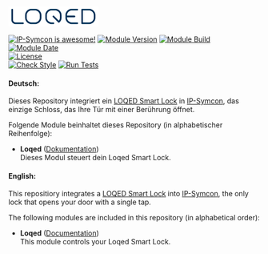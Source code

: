 [![Image](imgs/logo_bg_white.png)](https://loqed.com)

[![IP-Symcon is awesome!](https://img.shields.io/badge/IP--Symcon-6.0-blue.svg)](https://www.symcon.de)
[![Module Version](https://img.shields.io/badge/Module_Version-1.0-blue.svg)]()
[![Module Build](https://img.shields.io/badge/Module_Build-8-blue.svg)]()
[![Module Date](https://img.shields.io/badge/Module_Date-20220303-blue.svg)]()  
[![License](https://img.shields.io/badge/License-CC%20BY--NC--SA%204.0-green.svg)](https://creativecommons.org/licenses/by-nc-sa/4.0/)  
[![Check Style](https://github.com/ubittner/SymconLoqed/workflows/Check%20Style/badge.svg)](https://github.com/ubittner/SymconLoqed/actions)
[![Run Tests](https://github.com/ubittner/SymconLoqed/workflows/Run%20Tests/badge.svg)](https://github.com/ubittner/SymconLoqed/actions)

#### Deutsch:

Dieses Repository integriert ein [LOQED Smart Lock](https://loqed.com) in [IP-Symcon](https://www.symcon.de), das einzige Schloss, das Ihre Tür mit einer Berührung öffnet.

Folgende Module beinhaltet dieses Repository (in alphabetischer Reihenfolge):

- __Loqed__ ([Dokumentation](./docs/Loqed/de/README.md))  
  Dieses Modul steuert dein Loqed Smart Lock.

  
#### English:

This repositiory integrates a [LOQED Smart Lock](https://loqed.com) into [IP-Symcon](https://www.symcon.de), the only lock that opens your door with a single tap.

The following modules are included in this repository (in alphabetical order):

- __Loqed__ ([Documentation](./docs/Loqed/en/README.md))  
  This module controls your Loqed Smart Lock.
